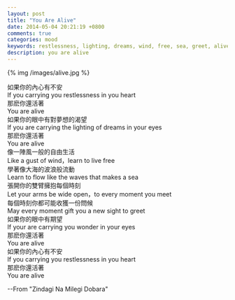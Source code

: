 ```yaml
---
layout: post
title: "You Are Alive"
date: 2014-05-04 20:21:19 +0800
comments: true
categories: mood
keywords: restlessness, lighting, dreams, wind, free, sea, greet, alive
description: you are alive
---
```

{% img /images/alive.jpg %}  
  
如果你的內心有不安  
If you carrying you restlessness in you heart<!--more-->  
那麽你還活著  
You are alive  
如果你的眼中有對夢想的渴望  
If you are carrying the lighting of dreams in your eyes  
那麽你還活著  
You are alive  
像一陣風一般的自由生活  
Like a gust of wind，learn to live free  
學著像大海的波浪般流動  
Learn to flow like the waves that makes a sea  
張開你的雙臂擁抱每個時刻  
Let your arms be wide open，to every moment you meet  
每個時刻你都可能收獲一份問候  
May every moment gift you a new sight to greet  
如果你的眼中有期望  
If your are carrying you wonder in your eyes  
那麽你還活著  
You are alive  
如果你的內心有不安  
If you carrying you restlessness in you heart  
那麽你還活著  
You are alive  
  
--From "Zindagi Na Milegi Dobara"